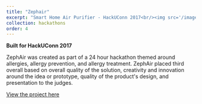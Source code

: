 ```yaml
---
title: "Zephair"
excerpt: "Smart Home Air Purifier - HackUConn 2017<br/><img src='/images/zephair.png'>"
collection: hackathons
order: 4
---
```


**Built for HackUConn 2017**

ZephAir was created as part of a 24 hour hackathon themed around allergies, allergy prevention, and allergy treatment. ZephAir placed third overall based on overall quality of the solution, creativity and innovation around the idea or prototype, quality of the product's design, and presentation to the judges.

[View the project here](https://zephair.yolasite.com/")
